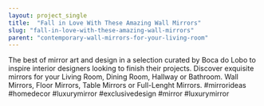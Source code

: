 ```yaml
---
layout: project_single
title:  "Fall in Love With These Amazing Wall Mirrors"
slug: "fall-in-love-with-these-amazing-wall-mirrors"
parent: "contemporary-wall-mirrors-for-your-living-room"
---
```

The best of mirror art and design in a selection curated by Boca do Lobo to inspire interior designers looking to finish their projects. Discover exquisite mirrors for your Living Room, Dining Room, Hallway or Bathroom. Wall Mirrors, Floor Mirrors, Table Mirrors or Full-Lenght Mirrors. #mirrorideas #homedecor #luxurymirror #exclusivedesign #mirror #luxurymirror